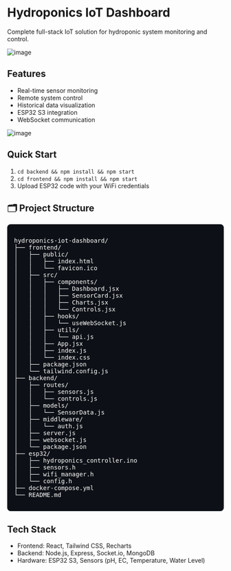 # Hydroponics IoT Dashboard

Complete full-stack IoT solution for hydroponic system monitoring and control.

![image](https://github.com/user-attachments/assets/048da445-1c5a-4fd6-8737-fa1bc99e714d)

## Features
- Real-time sensor monitoring
- Remote system control
- Historical data visualization
- ESP32 S3 integration
- WebSocket communication

![image](https://github.com/user-attachments/assets/2c3988d6-abd4-416b-8930-eb263e5189f8)

## Quick Start
1. `cd backend && npm install && npm start`
2. `cd frontend && npm install && npm start`
3. Upload ESP32 code with your WiFi credentials

## 🗂️ Project Structure

<div style="background:#0d1117; padding:16px; border-radius:8px; color:#ffffff; font-family:monospace;">

<pre>
hydroponics-iot-dashboard/
├── frontend/
│   ├── public/
│   │   ├── index.html
│   │   └── favicon.ico
│   ├── src/
│   │   ├── components/
│   │   │   ├── Dashboard.jsx
│   │   │   ├── SensorCard.jsx
│   │   │   ├── Charts.jsx
│   │   │   └── Controls.jsx
│   │   ├── hooks/
│   │   │   └── useWebSocket.js
│   │   ├── utils/
│   │   │   └── api.js
│   │   ├── App.jsx
│   │   ├── index.js
│   │   └── index.css
│   ├── package.json
│   └── tailwind.config.js
├── backend/
│   ├── routes/
│   │   ├── sensors.js
│   │   └── controls.js
│   ├── models/
│   │   └── SensorData.js
│   ├── middleware/
│   │   └── auth.js
│   ├── server.js
│   ├── websocket.js
│   └── package.json
├── esp32/
│   ├── hydroponics_controller.ino
│   ├── sensors.h
│   ├── wifi_manager.h
│   └── config.h
├── docker-compose.yml
└── README.md
</pre>

</div>



## Tech Stack
- Frontend: React, Tailwind CSS, Recharts
- Backend: Node.js, Express, Socket.io, MongoDB
- Hardware: ESP32 S3, Sensors (pH, EC, Temperature, Water Level)
